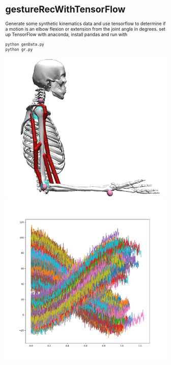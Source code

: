 # gestureRecWithTensorFlow
Generate some synthetic kinematics data and use tensorflow to determine if a motion is an elbow flexion or extension from the joint angle in degrees.
set up TensorFlow with anaconda, install pandas and run with

```
python genData.py
python gr.py
```

![](https://github.com/Aravind-Sundararajan/gestureRecWithTensorFlow/blob/master/arm26.png)
![](https://github.com/Aravind-Sundararajan/gestureRecWithTensorFlow/blob/master/test_set.png)
